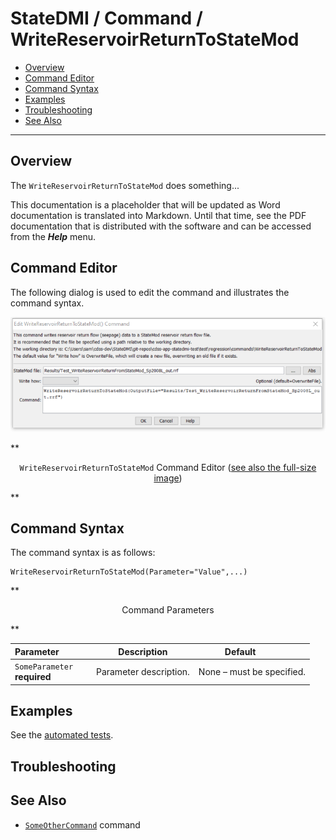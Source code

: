 # StateDMI / Command / WriteReservoirReturnToStateMod #

* [Overview](#overview)
* [Command Editor](#command-editor)
* [Command Syntax](#command-syntax)
* [Examples](#examples)
* [Troubleshooting](#troubleshooting)
* [See Also](#see-also)

-------------------------

## Overview ##

The `WriteReservoirReturnToStateMod` does something...

This documentation is a placeholder that will be updated as Word documentation is translated into Markdown.
Until that time, see the PDF documentation that is distributed with the software and can be accessed
from the ***Help*** menu.

## Command Editor ##

The following dialog is used to edit the command and illustrates the command syntax.

![WriteReservoirReturnToStateMod](WriteReservoirReturnToStateMod.png)

**<p style="text-align: center;">
`WriteReservoirReturnToStateMod` Command Editor (<a href="../WriteReservoirReturnToStateMod.png">see also the full-size image</a>)
</p>**

## Command Syntax ##

The command syntax is as follows:

```text
WriteReservoirReturnToStateMod(Parameter="Value",...)
```
**<p style="text-align: center;">
Command Parameters
</p>**

| **Parameter**&nbsp;&nbsp;&nbsp;&nbsp;&nbsp;&nbsp;&nbsp;&nbsp;&nbsp;&nbsp;&nbsp;&nbsp; | **Description** | **Default**&nbsp;&nbsp;&nbsp;&nbsp;&nbsp;&nbsp;&nbsp;&nbsp;&nbsp;&nbsp; |
| --------------|-----------------|----------------- |
|`SomeParameter`<br>**required**|Parameter description.|None – must be specified.|

## Examples ##

See the [automated tests](https://github.com/OpenWaterFoundation/cdss-app-statedmi-main/tree/master/test/regression/commands/WriteReservoirReturnToStateMod).

## Troubleshooting ##

## See Also ##

* [`SomeOtherCommand`](../SomeOtherCommand/SomeOtherCommand) command
